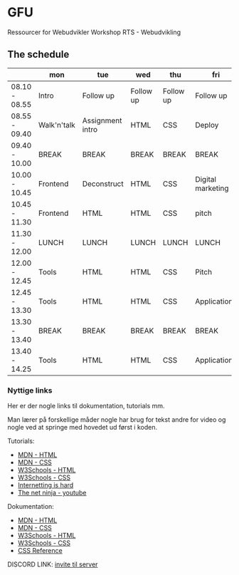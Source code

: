 # GFU
Ressourcer for Webudvikler Workshop RTS - Webudvikling
## The schedule

|     | mon | tue | wed | thu | fri |
| --- | --- | --- | --- | --- | --- |
| 08.10 - 08.55 | Intro | Follow up | Follow up | Follow up | Follow up |
| 08.55 - 09.40 | Walk'n'talk | Assignment intro | HTML | CSS | Deploy |
| 09.40 - 10.00 | BREAK | BREAK | BREAK | BREAK | BREAK |
| 10.00 - 10.45 | Frontend | Deconstruct | HTML | CSS | Digital marketing | 
| 10.45 - 11.30 | Frontend | HTML | HTML | CSS | pitch|
| 11.30 - 12.00 | LUNCH | LUNCH | LUNCH | LUNCH | LUNCH |
| 12.00 - 12.45 | Tools | HTML | HTML | CSS | Pitch |
| 12.45 - 13.30 | Tools | HTML | HTML | CSS | Applications |
| 13.30 - 13.40 | BREAK | BREAK | BREAK | BREAK | BREAK |
| 13.40 - 14.25 | Tools | HTML | HTML | CSS | Applications |

### Nyttige links
Her er der nogle links til dokumentation, tutorials mm.

Man lærer på forskellige måder nogle har brug for tekst andre for video og nogle ved at springe med hovedet ud først i koden. 

Tutorials: 
* [MDN - HTML](https://developer.mozilla.org/en-US/docs/Learn/HTML/Introduction_to_HTML)
* [MDN - CSS](https://developer.mozilla.org/en-US/docs/Learn/CSS/First_steps)
* [W3Schools - HTML](https://www.w3schools.com/html/default.asp)
* [W3Schools - CSS](https://www.w3schools.com/css/default.asp)
* [Internetting is hard](https://www.internetingishard.com/)
* [The net ninja - youtube](https://www.youtube.com/watch?v=hu-q2zYwEYs)


Dokumentation:
* [MDN - HTML](https://developer.mozilla.org/en-US/docs/Web/HTML/Reference)
* [MDN - CSS](https://developer.mozilla.org/en-US/docs/Web/CSS/Reference)
* [W3Schools - HTML](https://www.w3schools.com/tags/default.asp)
* [W3Schools - CSS](https://www.w3schools.com/cssref/default.asp)
* [CSS Reference](https://cssreference.io/)

DISCORD LINK:
[invite til server](https://discord.gg/pXnWuM9z)
